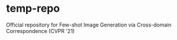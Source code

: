 # temp-repo
Official repository for Few-shot Image Generation via Cross-domain Correspondence (CVPR '21)
